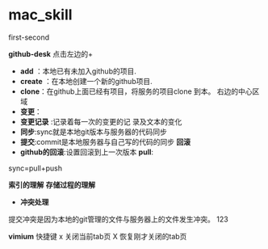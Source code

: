 # mac_skill
first-second

**github-desk**
点击左边的+
 
- **add** ：本地已有未加入github的项目.
- **create** ：在本地创建一个新的github项目.
- **clone**：在github上面已经有项目，将服务的项目clone 到本。
右边的中心区域
- **变更**：
- **变更记录** :记录着每一次的变更的记
录及文本的变化
- **同步**:sync就是本地git版本与服务器的代码同步
- **提交**:commit是本地服务器与自己写的代码的同步
**回滚**
- **github的回滚**:设置回滚到上一次版本
**pull**:

sync=pull+push

**索引的理解**
**存储过程的理解**

- **冲突处理**


提交冲突是因为本地的git管理的文件与服务器上的文件发生冲突。
123









**vimium**
快捷键
x 关闭当前tab页  X  恢复刚才关闭的tab页
